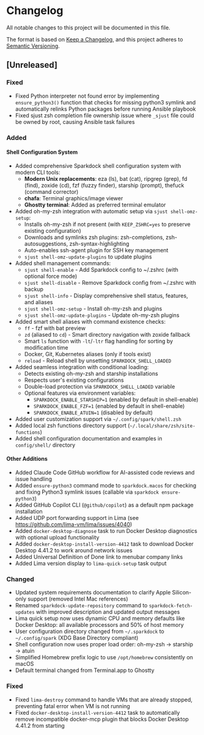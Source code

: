# Changelog

All notable changes to this project will be documented in this file.

The format is based on [Keep a Changelog](https://keepachangelog.com/en/1.0.0/),
and this project adheres to [Semantic Versioning](https://semver.org/spec/v2.0.0.html).

## [Unreleased]

### Fixed
- Fixed Python interpreter not found error by implementing `ensure_python3()` function that checks for missing python3 symlink and automatically relinks Python packages before running Ansible playbook
- Fixed sjust zsh completion file ownership issue where `_sjust` file could be owned by root, causing Ansible task failures

### Added

#### Shell Configuration System
- Added comprehensive Sparkdock shell configuration system with modern CLI tools:
  - **Modern Unix replacements**: eza (ls), bat (cat), ripgrep (grep), fd (find), zoxide (cd), fzf (fuzzy finder), starship (prompt), thefuck (command corrector)
  - **chafa**: Terminal graphics/image viewer
  - **Ghostty terminal**: Added as preferred terminal emulator
- Added oh-my-zsh integration with automatic setup via `sjust shell-omz-setup`:
  - Installs oh-my-zsh if not present (with `KEEP_ZSHRC=yes` to preserve existing configuration)
  - Downloads and symlinks zsh plugins: zsh-completions, zsh-autosuggestions, zsh-syntax-highlighting
  - Auto-enables ssh-agent plugin for SSH key management
  - `sjust shell-omz-update-plugins` to update plugins
- Added shell management commands:
  - `sjust shell-enable` - Add Sparkdock config to ~/.zshrc (with optional force mode)
  - `sjust shell-disable` - Remove Sparkdock config from ~/.zshrc with backup
  - `sjust shell-info` - Display comprehensive shell status, features, and aliases
  - `sjust shell-omz-setup` - Install oh-my-zsh and plugins
  - `sjust shell-omz-update-plugins` - Update oh-my-zsh plugins
- Added smart shell aliases with command existence checks:
  - `ff` - fzf with bat preview
  - `zd` (aliased to `cd`) - Smart directory navigation with zoxide fallback
  - Smart `ls` function with `-lt`/`-ltr` flag handling for sorting by modification time
  - Docker, Git, Kubernetes aliases (only if tools exist)
  - `reload` - Reload shell by unsetting `SPARKDOCK_SHELL_LOADED`
- Added seamless integration with conditional loading:
  - Detects existing oh-my-zsh and starship installations
  - Respects user's existing configurations
  - Double-load protection via `SPARKDOCK_SHELL_LOADED` variable
  - Optional features via environment variables:
    - `SPARKDOCK_ENABLE_STARSHIP=1` (enabled by default in shell-enable)
    - `SPARKDOCK_ENABLE_FZF=1` (enabled by default in shell-enable)
    - `SPARKDOCK_ENABLE_ATUIN=1` (disabled by default)
- Added user customization support via `~/.config/spark/shell.zsh`
- Added local zsh functions directory support (`~/.local/share/zsh/site-functions`)
- Added shell configuration documentation and examples in `config/shell/` directory

#### Other Additions
- Added Claude Code GitHub workflow for AI-assisted code reviews and issue handling
- Added `ensure-python3` command mode to `sparkdock.macos` for checking and fixing Python3 symlink issues (callable via `sparkdock ensure-python3`)
- Added GitHub Copilot CLI (`@github/copilot`) as a default npm package installation
- Added UDP port forwarding support in Lima (see https://github.com/lima-vm/lima/issues/4040)
- Added `docker-desktop-diagnose` task to run Docker Desktop diagnostics with optional upload functionality
- Added `docker-desktop-install-version-4412` task to download Docker Desktop 4.41.2 to work around network issues
- Added Universal Definition of Done link to menubar company links
- Added Lima version display to `lima-quick-setup` task output

### Changed
- Updated system requirements documentation to clarify Apple Silicon-only support (removed Intel Mac references)
- Renamed `sparkdock-update-repository` command to `sparkdock-fetch-updates` with improved description and updated output messages
- Lima quick setup now uses dynamic CPU and memory defaults like Docker Desktop: all available processors and 50% of host memory
- User configuration directory changed from `~/.sparkdock` to `~/.config/spark` (XDG Base Directory compliant)
- Shell configuration now uses proper load order: oh-my-zsh → starship → atuin
- Simplified Homebrew prefix logic to use `/opt/homebrew` consistently on macOS
- Default terminal changed from Terminal.app to Ghostty

### Fixed
- Fixed `lima-destroy` command to handle VMs that are already stopped, preventing fatal error when VM is not running
- Fixed `docker-desktop-install-version-4412` task to automatically remove incompatible docker-mcp plugin that blocks Docker Desktop 4.41.2 from starting
